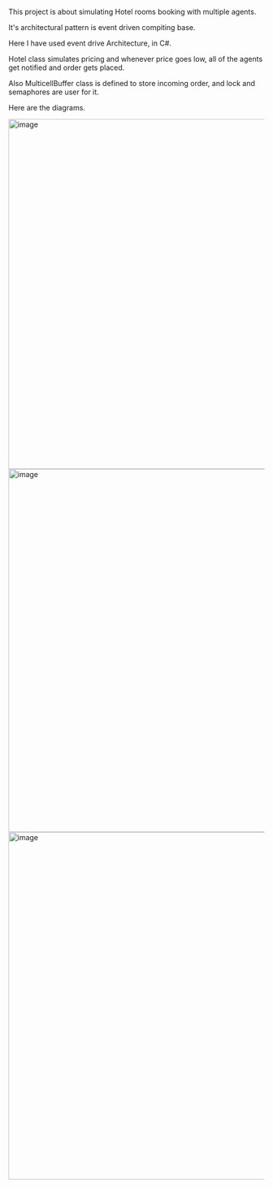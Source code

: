 This project is about simulating Hotel rooms booking with multiple agents.

It's architectural pattern is event driven compiting base.

Here I have used event drive Architecture, in C#.

Hotel class simulates pricing and whenever price goes low, all of the agents get notified and order gets placed.

Also MulticellBuffer class is defined to store incoming order, and lock and semaphores are user for it.

Here are the diagrams.

<img width="689" alt="image" src="https://github.com/user-attachments/assets/21adcdf0-5631-4bfc-8d1f-28b905c5a653" />

<img width="715" alt="image" src="https://github.com/user-attachments/assets/b73f01c3-0f92-4011-bcbf-e1b80c269247" />

<img width="684" alt="image" src="https://github.com/user-attachments/assets/a6cfc3ec-6740-4ce7-bcaf-3212483265fd" />
